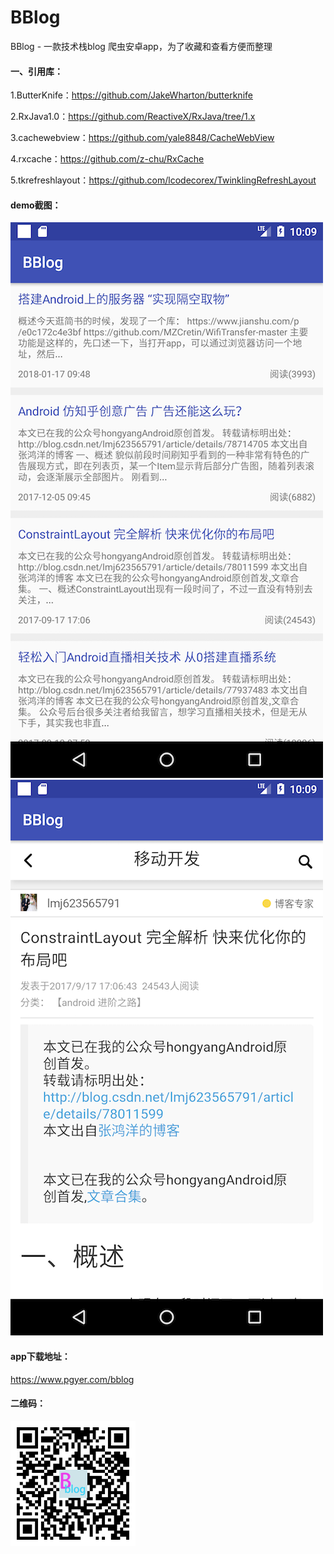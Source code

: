 # BBlog
BBlog - 一款技术栈blog 爬虫安卓app，为了收藏和查看方便而整理

#### 一、引用库：

1.ButterKnife：https://github.com/JakeWharton/butterknife

2.RxJava1.0：https://github.com/ReactiveX/RxJava/tree/1.x

3.cachewebview：https://github.com/yale8848/CacheWebView

4.rxcache：https://github.com/z-chu/RxCache

5.tkrefreshlayout：https://github.com/lcodecorex/TwinklingRefreshLayout

#### demo截图：

![](screenshots/Screenshot_1.png)    ![](screenshots/Screenshot_2.png)

#### app下载地址：
https://www.pgyer.com/bblog

#### 二维码：
![](screenshots/download.png) 